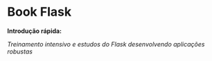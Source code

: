 # Book Flask 


**Introdução rápida:**

*Treinamento intensivo e estudos do Flask desenvolvendo aplicações robustas*